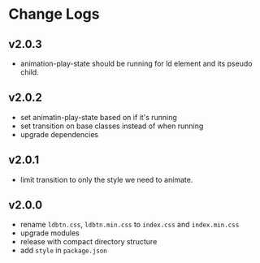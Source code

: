 # Change Logs

## v2.0.3

 - animation-play-state should be running for ld element and its pseudo child.


## v2.0.2

 - set animatin-play-state based on if it's running
 - set transition on base classes instead of when running
 - upgrade dependencies


## v2.0.1

 - limit transition to only the style we need to animate.


## v2.0.0

 - rename `ldbtn.css`, `ldbtn.min.css` to `index.css` and `index.min.css`
 - upgrade modules
 - release with compact directory structure
 - add `style` in `package.json`

